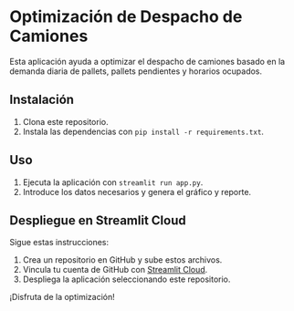 # Optimización de Despacho de Camiones

Esta aplicación ayuda a optimizar el despacho de camiones basado en la demanda diaria de pallets, pallets pendientes y horarios ocupados.

## Instalación
1. Clona este repositorio.
2. Instala las dependencias con `pip install -r requirements.txt`.

## Uso
1. Ejecuta la aplicación con `streamlit run app.py`.
2. Introduce los datos necesarios y genera el gráfico y reporte.

## Despliegue en Streamlit Cloud
Sigue estas instrucciones:
1. Crea un repositorio en GitHub y sube estos archivos.
2. Vincula tu cuenta de GitHub con [Streamlit Cloud](https://streamlit.io/).
3. Despliega la aplicación seleccionando este repositorio.

¡Disfruta de la optimización!
